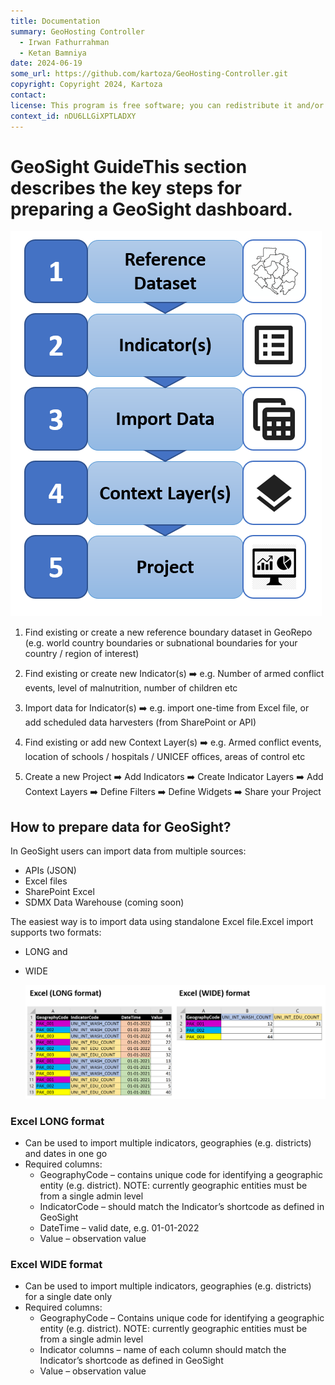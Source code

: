 ```yaml
---
title: Documentation
summary: GeoHosting Controller
  - Irwan Fathurrahman
  - Ketan Bamniya
date: 2024-06-19
some_url: https://github.com/kartoza/GeoHosting-Controller.git
copyright: Copyright 2024, Kartoza
contact:
license: This program is free software; you can redistribute it and/or modify it under the terms of the GNU Affero General Public License as published by the Free Software Foundation; either version 3 of the License, or (at your option) any later version.
context_id: nDU6LLGiXPTLADXY
---
```


# GeoSight GuideThis section describes the key steps for preparing a GeoSight dashboard.

![Quick Steps](img/geosight-quick-start-main-steps.png)

1. Find existing or create a new reference boundary dataset in GeoRepo (e.g. world country boundaries or subnational boundaries for your country / region of interest)

2. Find existing or create new Indicator(s) ➡️ e.g. Number of armed conflict events, level of malnutrition, number of children etc

3. Import data for Indicator(s) ➡️ e.g. import one-time from Excel file, or add scheduled data harvesters (from SharePoint or API)

4. Find existing or add new Context Layer(s) ➡️ e.g. Armed conflict events, location of schools / hospitals / UNICEF offices, areas of control etc

5. Create a new Project ➡️ Add Indicators ➡️ Create Indicator Layers ➡️ Add Context Layers ➡️ Define Filters ➡️ Define Widgets ➡️ Share your Project

## How to prepare data for GeoSight?
In GeoSight users can import data from multiple sources:
- APIs (JSON)
- Excel files
- SharePoint Excel
- SDMX Data Warehouse (coming soon)

The easiest way is to import data using standalone Excel file.Excel import supports two formats: 
- LONG and 
- WIDE

  ![Excel Long and Wide formats](img/geosight-excel-long-and-wide-formats.png)

### Excel LONG format
- Can be used to import multiple indicators, geographies (e.g. districts) and dates in one go
- Required columns:
    - GeographyCode – contains unique code for identifying a geographic entity (e.g. district). NOTE: currently geographic entities must be from a single admin level
    - IndicatorCode – should match the Indicator’s shortcode as defined in GeoSight
    - DateTime – valid date, e.g. 01-01-2022
    - Value – observation value

### Excel WIDE format
- Can be used to import multiple indicators, geographies (e.g. districts) for a single date only
- Required columns:
    - GeographyCode – Contains unique code for identifying a geographic entity (e.g. district). NOTE: currently geographic entities must be from a single admin level
    - Indicator columns – name of each column should match the Indicator’s shortcode as defined in GeoSight
    - Value – observation value
